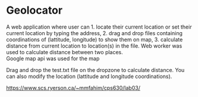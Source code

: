 # Geolocator

A web application where user can 
    1. locate their current location or set their current location by typing the address,
    2. drag and drop files containing coordinations of (lattitude, longitude) to show them on map,
    3. calculate distance from current location to location(s) in the file.
Web worker was used to calculate distance between two places.    
Google map api was used for the map

Drag and drop the test.txt file on the dropzone to calculate distance. You can also modify the location (lattitude and longitude coordinations).

https://www.scs.ryerson.ca/~mmfahim/cps630/lab03/

